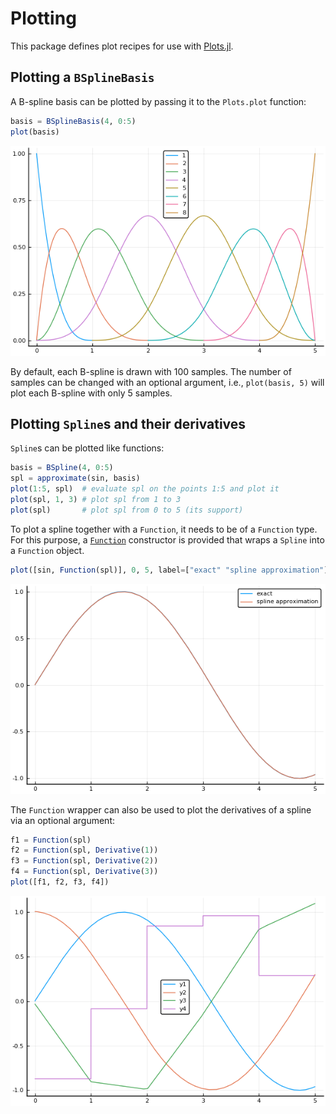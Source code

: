 # Plotting 

This package defines plot recipes for use with [Plots.jl](https://github.com/JuliaPlots/Plots.jl).

## Plotting a `BSplineBasis`

A B-spline basis can be plotted by passing it to the `Plots.plot` function:

```julia
basis = BSplineBasis(4, 0:5)
plot(basis)
```

![Plot of a B-spline basis](img/basis.png)

By default, each B-spline is drawn with 100 samples.
The number of samples can be changed with an optional argument, i.e., `plot(basis, 5)` will plot each B-spline with only 5 samples.

## Plotting `Spline`s and their derivatives

`Spline`s can be plotted like functions:

```julia
basis = BSpline(4, 0:5)
spl = approximate(sin, basis)
plot(1:5, spl)  # evaluate spl on the points 1:5 and plot it
plot(spl, 1, 3) # plot spl from 1 to 3
plot(spl)       # plot spl from 0 to 5 (its support)
```

To plot a spline together with a `Function`, it needs to be of a `Function` type.
For this purpose, a [`Function`](@ref) constructor is provided that wraps a `Spline` into a `Function` object.

```julia
plot([sin, Function(spl)], 0, 5, label=["exact" "spline approximation"])
```

![Plot of a sine function and its spline approximation](img/sin.png)

The `Function` wrapper can also be used to plot the derivatives of a spline via an optional argument:

```julia
f1 = Function(spl)
f2 = Function(spl, Derivative(1))
f3 = Function(spl, Derivative(2))
f4 = Function(spl, Derivative(3))
plot([f1, f2, f3, f4])
```

![Plot of a spline and its derivatives](img/derivatives.png)
